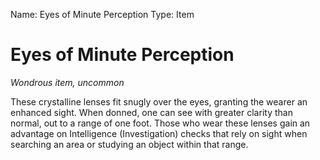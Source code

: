 Name: Eyes of Minute Perception
Type: Item

# Eyes of Minute Perception
_Wondrous item, uncommon_

These crystalline lenses fit snugly over the eyes, granting the wearer an enhanced sight. When donned, one can see with greater clarity than normal, out to a range of one foot. Those who wear these lenses gain an advantage on Intelligence (Investigation) checks that rely on sight when searching an area or studying an object within that range.

